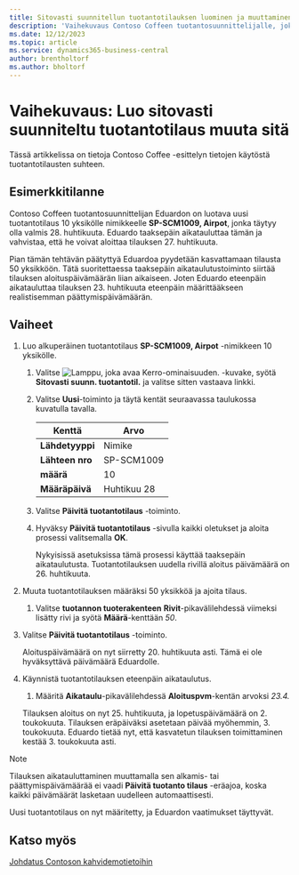 ```yaml
---
title: Sitovasti suunnitellun tuotantotilauksen luominen ja muuttaminen
description: 'Vaihekuvaus Contoso Coffeen tuotantosuunnittelijalle, joka haluaa luoda sitovasti suunnitellun tuotantotilauksen ja muokata sitä.'
ms.date: 12/12/2023
ms.topic: article
ms.service: dynamics365-business-central
author: brentholtorf
ms.author: bholtorf
---
```


# <a name="walkthrough-create-a-firm-planned-production-order-and-change-it"></a>Vaihekuvaus: Luo sitovasti suunniteltu tuotantotilaus muuta sitä

Tässä artikkelissa on tietoja Contoso Coffee -esittelyn tietojen käytöstä tuotantotilausten suhteen.  

## <a name="scenario"></a>Esimerkkitilanne

Contoso Coffeen tuotantosuunnittelijan Eduardon on luotava uusi tuotantotilaus 10 yksikölle nimikkeelle **SP-SCM1009, Airpot**, jonka täytyy olla valmis 28. huhtikuuta. Eduardo taaksepäin aikatauluttaa tämän ja vahvistaa, että he voivat aloittaa tilauksen 27. huhtikuuta.  

Pian tämän tehtävän päätyttyä Eduardoa pyydetään kasvattamaan tilausta 50 yksikköön. Tätä suoritettaessa taaksepäin aikataulutustoiminto siirtää tilauksen aloituspäivämäärän liian aikaiseen. Joten Eduardo eteenpäin aikatauluttaa tilauksen 23. huhtikuuta eteenpäin määrittääkseen realistisemman päättymispäivämäärän.  

## <a name="steps"></a>Vaiheet

1. Luo alkuperäinen tuotantotilaus **SP-SCM1009, Airpot** -nimikkeen 10 yksikölle.

    1. Valitse ![Lamppu, joka avaa Kerro-ominaisuuden.](../../media/ui-search/search_small.png "Kerro, mitä haluat tehdä") -kuvake, syötä **Sitovasti suunn. tuotantotil.** ja valitse sitten vastaava linkki.  

    2. Valitse **Uusi**-toiminto ja täytä kentät seuraavassa taulukossa kuvatulla tavalla.  

        |Kenttä  |Arvo  |
        |---------|---------|
        |**Lähdetyyppi** |Nimike|
        |**Lähteen nro** |SP-SCM1009|
        |**määrä** |10|
        |**Määräpäivä**|Huhtikuu 28  |

    3. Valitse **Päivitä tuotantotilaus** -toiminto.  

    4. Hyväksy **Päivitä tuotantotilaus** -sivulla kaikki oletukset ja aloita prosessi valitsemalla **OK**.  

        Nykyisissä asetuksissa tämä prosessi käyttää taaksepäin aikataulutusta. Tuotantotilauksen uudella rivillä aloitus päivämäärä on 26. huhtikuuta.  

2. Muuta tuotantotilauksen määräksi 50 yksikköä ja ajoita tilaus.  

    1. Valitse **tuotannon tuoterakenteen** **Rivit**-pikavälilehdessä viimeksi lisätty rivi ja syötä **Määrä**-kenttään *50*.  

3. Valitse **Päivitä tuotantotilaus** -toiminto.  

    Aloituspäivämäärä on nyt siirretty 20. huhtikuuta asti. Tämä ei ole hyväksyttävä päivämäärä Eduardolle.

4. Käynnistä tuotantotilauksen eteenpäin aikataulutus.

    1. Määritä **Aikataulu**-pikavälilehdessä **Aloituspvm**-kentän arvoksi *23.4.*

    Tilauksen aloitus on nyt 25. huhtikuuta, ja lopetuspäivämäärä on 2. toukokuuta. Tilauksen eräpäiväksi asetetaan päivää myöhemmin, 3. toukokuuta. Eduardo tietää nyt, että kasvatetun tilauksen toimittaminen kestää 3. toukokuuta asti.

> [!NOTE]
> Tilauksen aikatauluttaminen muuttamalla sen alkamis- tai päättymispäivämäärää ei vaadi **Päivitä tuotanto tilaus** -eräajoa, koska kaikki päivämäärät lasketaan uudelleen automaattisesti.

Uusi tuotantotilaus on nyt määritetty, ja Eduardon vaatimukset täyttyvät.  

## <a name="see-also"></a>Katso myös

[Johdatus Contoson kahvidemotietoihin](../contoso-coffee-intro.md)  
